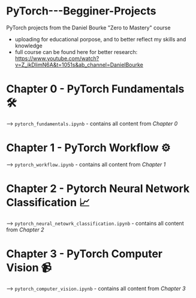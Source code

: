 # PyTorch---Begginer-Projects
PyTorch projects from the Daniel Bourke "Zero to Mastery" course 
* uploading for educational porpose, and to better reflect my skills and knowledge
* full course can be found here for better research: https://www.youtube.com/watch?v=Z_ikDlimN6A&t=1051s&ab_channel=DanielBourke

# Chapter 0 - PyTorch Fundamentals 🛠
--> `pytorch_fundamentals.ipynb` - contains all content from *Chapter 0*

# Chapter 1 - PyTorch Workflow ⚙️
--> `pytorch_workflow.ipynb` - contains all content from *Chapter 1*

# Chapter 2 - Pytorch Neural Network Classification 📈
--> `pytorch_neural_netowrk_classification.ipynb` - contains all content from *Chapter 2*

# Chapter 3 - PyTorch Computer Vision 📹
--> `pytorch_computer_vision.ipynb` - contains all content from *Chapter 3*
